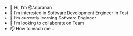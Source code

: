 - 👋 Hi, I’m @Anpranan
- 👀 I’m interested in Software Development Engineer In Test
- 🌱 I’m currently learning Software Engineer
- 💞️ I’m looking to collaborate on Team
- 📫 How to reach me ...

<!---
Anpranan/Anpranan is a ✨ special ✨ repository because its `README.md` (this file) appears on your GitHub profile.
You can click the Preview link to take a look at your changes.
--->
